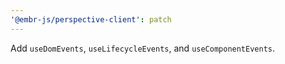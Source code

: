 ```yaml
---
'@embr-js/perspective-client': patch
---
```


Add `useDomEvents`, `useLifecycleEvents`, and `useComponentEvents`.
